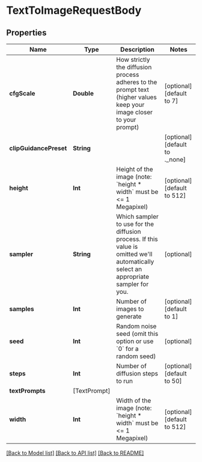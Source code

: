 # TextToImageRequestBody

## Properties
Name | Type | Description | Notes
------------ | ------------- | ------------- | -------------
**cfgScale** | **Double** | How strictly the diffusion process adheres to the prompt text (higher values keep your image closer to your prompt) | [optional] [default to 7]
**clipGuidancePreset** | **String** |  | [optional] [default to ._none]
**height** | **Int** | Height of the image (note: &#x60;height * width&#x60; must be &lt;&#x3D; 1 Megapixel) | [optional] [default to 512]
**sampler** | **String** | Which sampler to use for the diffusion process. If this value is omitted we&#39;ll automatically select an appropriate sampler for you. | [optional] 
**samples** | **Int** | Number of images to generate | [optional] [default to 1]
**seed** | **Int** | Random noise seed (omit this option or use &#x60;0&#x60; for a random seed) | [optional] 
**steps** | **Int** | Number of diffusion steps to run | [optional] [default to 50]
**textPrompts** | [TextPrompt] |  | 
**width** | **Int** | Width of the image (note: &#x60;height * width&#x60; must be &lt;&#x3D; 1 Megapixel) | [optional] [default to 512]

[[Back to Model list]](../README.md#documentation-for-models) [[Back to API list]](../README.md#documentation-for-api-endpoints) [[Back to README]](../README.md)


